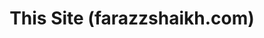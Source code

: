 ---
title: This Site (farazzshaikh.com)
disc: My portfolio site.
tags: website portfolio showcase web-dev
langs: JavaScript HTML CSS
repo: home
---